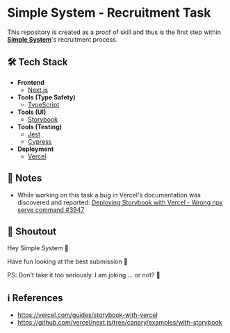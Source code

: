 # Simple System - Recruitment Task

This repository is created as a proof of skill and thus is the first step within [**Simple System**](https://simplesystem.com)'s recruitment process.

## 🛠️ Tech Stack

- **Frontend**
    - [Next.js](https://nextjs.org)
- **Tools (Type Safety)**
    - [TypeScript](https://www.typescriptlang.org)
- **Tools (UI)**
    - [Storybook](https://storybook.js.org)
- **Tools (Testing)**
    - [Jest](https://jestjs.io)
    - [Cypress](https://www.cypress.io)
- **Deployment**
    - [Vercel](https://vercel.com)

## 📝 Notes
- While working on this task a bug in Vercel's documentation was discovered and reported:
    [Deploying Storybook with Vercel - Wrong npx serve command #3947](https://github.com/orgs/vercel/discussions/394)

## 📢 Shoutout

Hey Simple System 👋

Have fun looking at the best submission 🚀

PS: Don't take it too seriously. I am joking ... or not? 🤪

## ℹ References
- https://vercel.com/guides/storybook-with-vercel
- https://github.com/vercel/next.js/tree/canary/examples/with-storybook